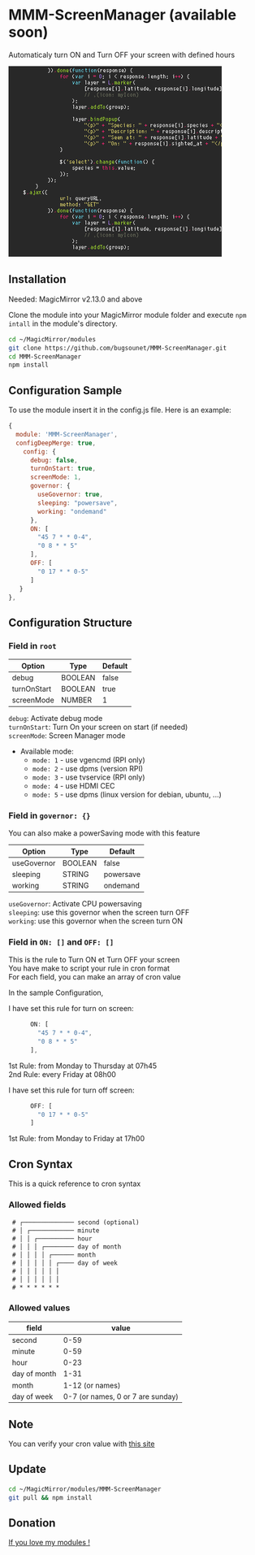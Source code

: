 # MMM-ScreenManager (available soon)

Automaticaly turn ON and Turn OFF your screen with defined hours

![](https://raw.githubusercontent.com/bugsounet/coding/main/undercoding.gif)

## Installation
Needed: MagicMirror v2.13.0 and above

Clone the module into your MagicMirror module folder and execute `npm intall` in the module's directory.
```sh
cd ~/MagicMirror/modules
git clone https://github.com/bugsounet/MMM-ScreenManager.git
cd MMM-ScreenManager
npm install
```

## Configuration Sample
To use the module insert it in the config.js file. Here is an example:

```js
{
  module: 'MMM-ScreenManager',
  configDeepMerge: true,
    config: {
      debug: false,
      turnOnStart: true,
      screenMode: 1,
      governor: {
        useGovernor: true,
        sleeping: "powersave",
        working: "ondemand"
      },
      ON: [
        "45 7 * * 0-4",
        "0 8 * * 5"
      ],
      OFF: [
        "0 17 * * 0-5"
      ]
   }
},
```

## Configuration Structure

### Field in `root`
| Option  | Type | Default |
| ------- | --- | --- |
| debug| BOOLEAN| false
| turnOnStart| BOOLEAN| true
| screenMode| NUMBER| 1

`debug`: Activate debug mode<br>
`turnOnStart`: Turn On your screen on start (if needed)<br>
`screenMode`: Screen Manager mode<br>

 * Available mode:
   - `mode: 1` - use vgencmd (RPI only)
   - `mode: 2` - use dpms (version RPI)
   - `mode: 3` - use tvservice (RPI only)
   - `mode: 4` - use HDMI CEC
   - `mode: 5` - use dpms (linux version for debian, ubuntu, ...)

### Field in `governor: {}`

You can also make a powerSaving mode with this feature

| Option  | Type | Default |
| ------- | --- | --- |
|useGovernor| BOOLEAN| false
|sleeping| STRING| powersave
|working| STRING| ondemand

`useGovernor`: Activate CPU powersaving<br>
`sleeping`: use this governor when the screen turn OFF<br>
`working`: use this governor when the screen turn ON<br>

### Field in `ON: []` and `OFF: []`

This is the rule to Turn ON et Turn OFF your screen<br>
You have make to script your rule in cron format<br>
For each field, you can make an array of cron value<br>

In the sample Configuration,

I have set this rule for turn on screen:
```js
      ON: [
        "45 7 * * 0-4",
        "0 8 * * 5"
      ],
```
1st Rule: from Monday to Thursday at 07h45<br>
2nd Rule: every Friday at 08h00<br>

I have set this rule for turn off screen:
```js
      OFF: [
        "0 17 * * 0-5"
      ]
```
1st Rule: from Monday to Friday at 17h00

## Cron Syntax

This is a quick reference to cron syntax

### Allowed fields

```
 # ┌────────────── second (optional)
 # │ ┌──────────── minute
 # │ │ ┌────────── hour
 # │ │ │ ┌──────── day of month
 # │ │ │ │ ┌────── month
 # │ │ │ │ │ ┌──── day of week
 # │ │ │ │ │ │
 # │ │ │ │ │ │
 # * * * * * *
```

### Allowed values

|     field    |        value        |
|--------------|---------------------|
|    second    |         0-59        |
|    minute    |         0-59        |
|     hour     |         0-23        |
| day of month |         1-31        |
|     month    |     1-12 (or names) |
|  day of week |     0-7 (or names, 0 or 7 are sunday)  |

## Note
You can verify your cron value with [this site](https://crontab.guru/) 

## Update

  ```sh
  cd ~/MagicMirror/modules/MMM-ScreenManager
  git pull && npm install
  ```

## Donation

[If you love my modules !](https://www.paypal.com/cgi-bin/webscr?cmd=_s-xclick&hosted_button_id=TTHRH94Y4KL36&source=url) 
